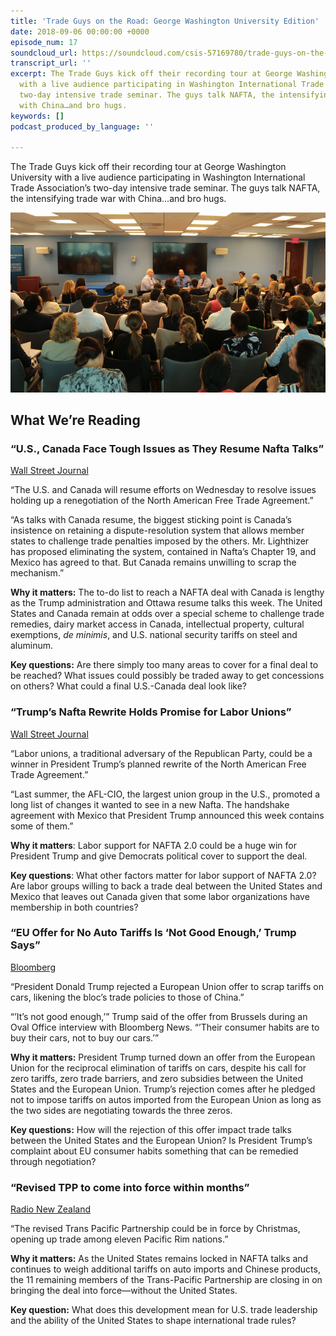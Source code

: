 ```yaml
---
title: 'Trade Guys on the Road: George Washington University Edition'
date: 2018-09-06 00:00:00 +0000
episode_num: 17
soundcloud_url: https://soundcloud.com/csis-57169780/trade-guys-on-the-road-at-george-washington-university
transcript_url: ''
excerpt: The Trade Guys kick off their recording tour at George Washington University
  with a live audience participating in Washington International Trade Association’s
  two-day intensive trade seminar. The guys talk NAFTA, the intensifying trade war
  with China…and bro hugs.
keywords: []
podcast_produced_by_language: ''

---
```

The Trade Guys kick off their recording tour at George Washington University with a live audience participating in Washington International Trade Association’s two-day intensive trade seminar. The guys talk NAFTA, the intensifying trade war with China…and bro hugs.

![The Trade Guys at George Washington University](/uploads/trade-guys-live-george-washington.jpg "The Trade Guys at George Washington University")

## What We’re Reading

### “U.S., Canada Face Tough Issues as They Resume Nafta Talks”

[Wall Street Journal](https://www.wsj.com/articles/u-s-canada-face-tough-issues-as-they-resume-nafta-talks-1536097035)

“The U.S. and Canada will resume efforts on Wednesday to resolve issues holding up a renegotiation of the North American Free Trade Agreement.”

“As talks with Canada resume, the biggest sticking point is Canada’s insistence on retaining a dispute-resolution system that allows member states to challenge trade penalties imposed by the others. Mr. Lighthizer has proposed eliminating the system, contained in Nafta’s Chapter 19, and Mexico has agreed to that. But Canada remains unwilling to scrap the mechanism.”

**Why it matters:** The to-do list to reach a NAFTA deal with Canada is lengthy as the Trump administration and Ottawa resume talks this week. The United States and Canada remain at odds over a special scheme to challenge trade remedies, dairy market access in Canada, intellectual property, cultural exemptions, _de minimis_, and U.S. national security tariffs on steel and aluminum.

**Key questions:** Are there simply too many areas to cover for a final deal to be reached? What issues could possibly be traded away to get concessions on others? What could a final U.S.-Canada deal look like?

### 

### “Trump’s Nafta Rewrite Holds Promise for Labor Unions”

[Wall Street Journal](https://www.wsj.com/articles/trumps-nafta-rewrite-holds-promise-for-labor-unions-1535653247?tesla=y&mod=article_inline)

“Labor unions, a traditional adversary of the Republican Party, could be a winner in President Trump’s planned rewrite of the North American Free Trade Agreement.”

“Last summer, the AFL-CIO, the largest union group in the U.S., promoted a long list of changes it wanted to see in a new Nafta. The handshake agreement with Mexico that President Trump announced this week contains some of them.”

**Why it matters**: Labor support for NAFTA 2.0 could be a huge win for President Trump and give Democrats political cover to support the deal.

**Key questions**: What other factors matter for labor support of NAFTA 2.0? Are labor groups willing to back a trade deal between the United States and Mexico that leaves out Canada given that some labor organizations have membership in both countries?

### “EU Offer for No Auto Tariffs Is ‘Not Good Enough,’ Trump Says”

[Bloomberg](https://www.bloomberg.com/news/articles/2018-08-30/trump-says-eu-offer-for-no-auto-tariffs-is-not-good-enough)

“President Donald Trump rejected a European Union offer to scrap tariffs on cars, likening the bloc’s trade policies to those of China.”

“’It’s not good enough,’” Trump said of the offer from Brussels during an Oval Office interview with Bloomberg News. “’Their consumer habits are to buy their cars, not to buy our cars.’”

**Why it matters:** President Trump turned down an offer from the European Union for the reciprocal elimination of tariffs on cars, despite his call for zero tariffs, zero trade barriers, and zero subsidies between the United States and the European Union. Trump’s rejection comes after he pledged not to impose tariffs on autos imported from the European Union as long as the two sides are negotiating towards the three zeros.

**Key questions:** How will the rejection of this offer impact trade talks between the United States and the European Union? Is President Trump’s complaint about EU consumer habits something that can be remedied through negotiation?

### “Revised TPP to come into force within months”

[Radio New Zealand](https://www.radionz.co.nz/news/political/365621/revised-tpp-to-come-into-force-within-months?utm_medium=twitter&utm_source=dlvr.it)

“The revised Trans Pacific Partnership could be in force by Christmas, opening up trade among eleven Pacific Rim nations.”

**Why it matters:** As the United States remains locked in NAFTA talks and continues to weigh additional tariffs on auto imports and Chinese products, the 11 remaining members of the Trans-Pacific Partnership are closing in on bringing the deal into force—without the United States.

**Key question:** What does this development mean for U.S. trade leadership and the ability of the United States to shape international trade rules?